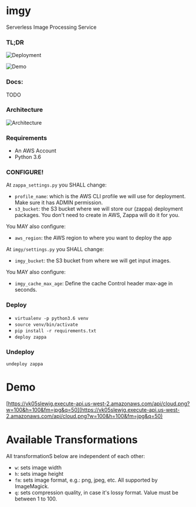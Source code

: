 # imgy
Serverless Image Processing Service

### TL;DR

![Deployment](https://raw.githubusercontent.com/joarleymoraes/imgy/master/docs/deploy.gif)

![Demo](https://raw.githubusercontent.com/joarleymoraes/imgy/master/docs/demo.gif)

### Docs:

TODO

### Architecture

![Architecture](https://raw.githubusercontent.com/joarleymoraes/imgy/master/docs/architecture.png)

### Requirements

- An AWS Account
- Python 3.6

### CONFIGURE!

At `zappa_settings.py` you SHALL change:

- `profile_name`: which is the AWS CLI profile we will use for deployment. Make sure it has ADMIN permission.
- `s3_bucket`: the S3 bucket where we will store our (zappa) deployment packages. You don't need to create in AWS, Zappa will do it for you.

You MAY also configure:
- `aws_region`: the AWS region to where you want to deploy the app


At `imgy/settings.py` you SHALL change:
- `imgy_bucket`: the S3 bucket from where we will get input images.


You MAY also configure:
-  `imgy_cache_max_age`: Define the cache Control header max-age in seconds.

### Deploy

- `virtualenv -p python3.6 venv`
- `source venv/bin/activate`
- `pip install -r requirements.txt`
- `deploy zappa`


### Undeploy
`undeploy zappa`


# Demo

[https://vk05slewjg.execute-api.us-west-2.amazonaws.com/api/cloud.png?w=100&h=100&fm=jpg&q=50](https://vk05slewjg.execute-api.us-west-2.amazonaws.com/api/cloud.png?w=100&h=100&fm=jpg&q=50)


# Available Transformations

All transformationS below are independent of each other:

- `w`: sets image width
- `h`: sets image height
- `fm`: sets image format, e.g.: png, jpeg, etc. All supported by ImageMagick.
- `q`: sets compression quality, in case it's lossy format. Value must be between 1 to 100.


